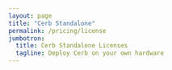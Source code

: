 ```yaml
---
layout: page
title: "Cerb Standalone"
permalink: /pricing/license
jumbotron:
  title: Cerb Standalone Licenses
  tagline: Deploy Cerb on your own hardware
---
```


